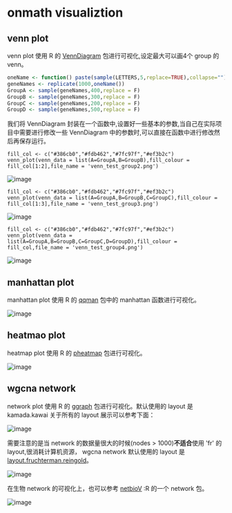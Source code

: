 # onmath visualiztion

## venn plot

venn plot 使用 R 的 [VennDiagram](https://cran.r-project.org/web/packages/VennDiagram/VennDiagram.pdf) 包进行可视化,设定最大可以画4个 group 的 venn。

```r
oneName <- function() paste(sample(LETTERS,5,replace=TRUE),collapse="")
geneNames <- replicate(1000,oneName())
GroupA <- sample(geneNames,400,replace = F)
GroupB <- sample(geneNames,300,replace = F)
GroupC <- sample(geneNames,200,replace = F)
GroupD <- sample(geneNames,500,replace = F)
```

我们将 VennDiagram 封装在一个函数中,设置好一些基本的参数,当自己在实际项目中需要进行修改一些 VennDiagram 中的参数时,可以直接在函数中进行修改然后再保存运行。
```
fill_col <- c("#386cb0","#fdb462","#7fc97f","#ef3b2c")
venn_plot(venn_data = list(A=GroupA,B=GroupB),fill_colour = fill_col[1:2],file_name = 'venn_test_group2.png')
```
![image](./demo_plots/venn_group_two.png)

```
fill_col <- c("#386cb0","#fdb462","#7fc97f","#ef3b2c")
venn_plot(venn_data = list(A=GroupA,B=GroupB,C=GroupC),fill_colour = fill_col[1:3],file_name = 'venn_test_group3.png')
```
![image](./demo_plots/venn_group_three.png)

```
fill_col <- c("#386cb0","#fdb462","#7fc97f","#ef3b2c")
venn_plot(venn_data = list(A=GroupA,B=GroupB,C=GroupC,D=GroupD),fill_colour = fill_col,file_name = 'venn_test_group4.png')
```
![image](./demo_plots/venn_group_four.png)

## manhattan plot

manhattan plot 使用 R 的 [qqman](https://cran.r-project.org/web/packages/qqman/index.html) 包中的 manhattan 函数进行可视化。

![image](./demo_plots/manhattan.png)

## heatmao plot

heatmap plot 使用 R 的 [pheatmap](https://cran.r-project.org/web/packages/pheatmap/pheatmap.pdf) 包进行可视化。

![image](./demo_plots/pheatmap_demo.png)
## wgcna network

network plot 使用 R 的 [ggraph](https://github.com/thomasp85/ggraph) 包进行可视化。默认使用的 layout 是 kamada.kawai 关于所有的 layout 展示可以参考下面：

![image](./demo_plots/net_work_layout.png)

需要注意的是当 network 的数据量很大的时候(nodes > 1000)**不适合**使用 'fr' 的 layout,很消耗计算机资源， wgcna network 默认使用的 layout 是 [layout.fruchterman.reingold](https://en.wikipedia.org/wiki/Force-directed_graph_drawing)。

![image](./demo_plots/wgcna_demo.png)

在生物 network 的可视化上，也可以参考  [netbioV](https://www.bioconductor.org/packages/devel/bioc/vignettes/netbiov/inst/doc/netbiov-intro.pdf) :R 的一个 network 包。

![image](./demo_plots/netbio.png)
